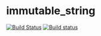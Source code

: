 # immutable_string

[![Build Status](https://travis-ci.org/DimaWoogy/immutable_string.svg?branch=master)](https://travis-ci.org/DimaWoogy/immutable_string) [![Build status](https://ci.appveyor.com/api/projects/status/jkv1b0jfvufd6lqa?svg=true)](https://ci.appveyor.com/project/DimaWoogy/immutable-string)



